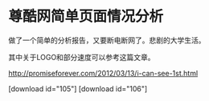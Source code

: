 # 尊酷网简单页面情况分析

做了一个简单的分析报告，又要断电断网了。悲剧的大学生活。 

其中关于LOGO和部分速度可以参考这篇文章。

http://promiseforever.com/2012/03/13/i-can-see-1st.html

[download id="105"] [download id="106"]

